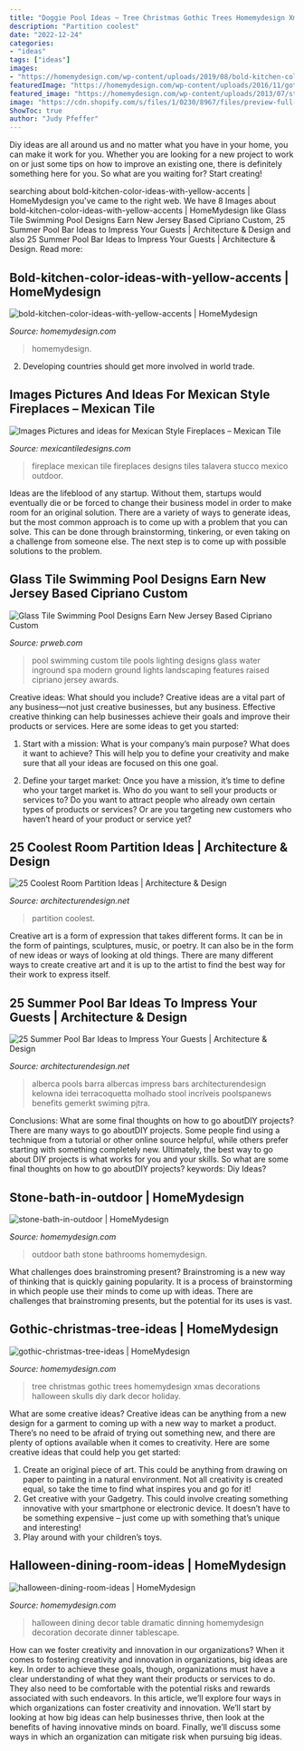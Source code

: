 ```yaml
---
title: "Doggie Pool Ideas ~ Tree Christmas Gothic Trees Homemydesign Xmas Decorations Halloween Skulls Diy Dark Decor Holiday"
description: "Partition coolest"
date: "2022-12-24"
categories:
- "ideas"
tags: ["ideas"]
images:
- "https://homemydesign.com/wp-content/uploads/2019/08/bold-kitchen-color-ideas-with-yellow-accents.jpg"
featuredImage: "https://homemydesign.com/wp-content/uploads/2016/11/gothic-christmas-tree-ideas.jpg"
featured_image: "https://homemydesign.com/wp-content/uploads/2013/07/stone-bath-in-outdoor.jpg"
image: "https://cdn.shopify.com/s/files/1/0230/8967/files/preview-full-fireplace_simpson_large.jpg?v=1507054106"
ShowToc: true
author: "Judy Pfeffer"
---
```



Diy ideas are all around us and no matter what you have in your home, you can make it work for you. Whether you are looking for a new project to work on or just some tips on how to improve an existing one, there is definitely something here for you. So what are you waiting for? Start creating!

	

		
searching about bold-kitchen-color-ideas-with-yellow-accents | HomeMydesign you've came to the right web. We have 8 Images about bold-kitchen-color-ideas-with-yellow-accents | HomeMydesign like Glass Tile Swimming Pool Designs Earn New Jersey Based Cipriano Custom, 25 Summer Pool Bar Ideas to Impress Your Guests | Architecture &amp; Design and also 25 Summer Pool Bar Ideas to Impress Your Guests | Architecture &amp; Design. Read more:
		
    
## Bold-kitchen-color-ideas-with-yellow-accents | HomeMydesign

<img loading=lazy src="https://homemydesign.com/wp-content/uploads/2019/08/bold-kitchen-color-ideas-with-yellow-accents.jpg" onerror="this.onerror=null;this.src='https://tse1.mm.bing.net/th?id=OIP.FnqC6iUjjCz3rchu-xiVdAHaLH&amp;pid=15.1';" alt="bold-kitchen-color-ideas-with-yellow-accents | HomeMydesign">

_Source: homemydesign.com_

>homemydesign. 

	

2. Developing countries should get more involved in world trade.

    
## Images Pictures And Ideas For Mexican Style Fireplaces – Mexican Tile

<img loading=lazy src="https://cdn.shopify.com/s/files/1/0230/8967/files/preview-full-fireplace_simpson_large.jpg?v=1507054106" onerror="this.onerror=null;this.src='https://tse2.mm.bing.net/th?id=OIP.sIt2HaoMU3a3SFprb16JdQAAAA&amp;pid=15.1';" alt="Images Pictures and ideas for Mexican Style Fireplaces – Mexican Tile">

_Source: mexicantiledesigns.com_

>fireplace mexican tile fireplaces designs tiles talavera stucco mexico outdoor. 

	

Ideas are the lifeblood of any startup. Without them, startups would eventually die or be forced to change their business model in order to make room for an original solution. There are a variety of ways to generate ideas, but the most common approach is to come up with a problem that you can solve. This can be done through brainstorming, tinkering, or even taking on a challenge from someone else. The next step is to come up with possible solutions to the problem.

    
## Glass Tile Swimming Pool Designs Earn New Jersey Based Cipriano Custom

<img loading=lazy src="http://ww1.prweb.com/prfiles/2010/11/15/278217/fiberopticwaterwalllighting.jpg" onerror="this.onerror=null;this.src='https://tse3.mm.bing.net/th?id=OIP.36UMbp9-1wP023LPgCS00AHaE8&amp;pid=15.1';" alt="Glass Tile Swimming Pool Designs Earn New Jersey Based Cipriano Custom">

_Source: prweb.com_

>pool swimming custom tile pools lighting designs glass water inground spa modern ground lights landscaping features raised cipriano jersey awards. 

	

Creative ideas: What should you include?
Creative ideas are a vital part of any business—not just creative businesses, but any business. Effective creative thinking can help businesses achieve their goals and improve their products or services. Here are some ideas to get you started:
1. Start with a mission: What is your company’s main purpose? What does it want to achieve? This will help you to define your creativity and make sure that all your ideas are focused on this one goal.

2. Define your target market: Once you have a mission, it’s time to define who your target market is. Who do you want to sell your products or services to? Do you want to attract people who already own certain types of products or services? Or are you targeting new customers who haven’t heard of your product or service yet?

    
## 25 Coolest Room Partition Ideas | Architecture &amp; Design

<img loading=lazy src="http://cdn.architecturendesign.net/wp-content/uploads/2014/08/753.jpg" onerror="this.onerror=null;this.src='https://tse1.mm.bing.net/th?id=OIP.vY66Fsip9dzeE_fMcrXXUQHaLK&amp;pid=15.1';" alt="25 Coolest Room Partition Ideas | Architecture &amp; Design">

_Source: architecturendesign.net_

>partition coolest. 

	

Creative art is a form of expression that takes different forms. It can be in the form of paintings, sculptures, music, or poetry. It can also be in the form of new ideas or ways of looking at old things. There are many different ways to create creative art and it is up to the artist to find the best way for their work to express itself.

    
## 25 Summer Pool Bar Ideas To Impress Your Guests | Architecture &amp; Design

<img loading=lazy src="https://cdn.architecturendesign.net/wp-content/uploads/2014/09/Summer-Pool-Bar-Ideas-24.jpg" onerror="this.onerror=null;this.src='https://tse4.mm.bing.net/th?id=OIP.DUKI0i_PCTIhfq9S3q6awwHaE8&amp;pid=15.1';" alt="25 Summer Pool Bar Ideas to Impress Your Guests | Architecture &amp; Design">

_Source: architecturendesign.net_

>alberca pools barra albercas impress bars architecturendesign kelowna idei terracoquetta molhado stool incríveis poolspanews benefits gemerkt swiming pjtra. 

	

Conclusions: What are some final thoughts on how to go aboutDIY projects?
There are many ways to go aboutDIY projects. Some people find using a technique from a tutorial or other online source helpful, while others prefer starting with something completely new. Ultimately, the best way to go about DIY projects is what works for you and your skills. So what are some final thoughts on how to go aboutDIY projects? keywords: Diy Ideas?

    
## Stone-bath-in-outdoor | HomeMydesign

<img loading=lazy src="https://homemydesign.com/wp-content/uploads/2013/07/stone-bath-in-outdoor.jpg" onerror="this.onerror=null;this.src='https://tse3.mm.bing.net/th?id=OIP.6wYIkai7hIEi0Ol8cHmZAwHaLJ&amp;pid=15.1';" alt="stone-bath-in-outdoor | HomeMydesign">

_Source: homemydesign.com_

>outdoor bath stone bathrooms homemydesign. 

	

What challenges does brainstroming present?
Brainstroming is a new way of thinking that is quickly gaining popularity. It is a process of brainstorming in which people use their minds to come up with ideas. There are challenges that brainstroming presents, but the potential for its uses is vast.

    
## Gothic-christmas-tree-ideas | HomeMydesign

<img loading=lazy src="https://homemydesign.com/wp-content/uploads/2016/11/gothic-christmas-tree-ideas.jpg" onerror="this.onerror=null;this.src='https://tse2.mm.bing.net/th?id=OIP.t6jCYJFBmGAwTDNQTHjl8AHaPg&amp;pid=15.1';" alt="gothic-christmas-tree-ideas | HomeMydesign">

_Source: homemydesign.com_

>tree christmas gothic trees homemydesign xmas decorations halloween skulls diy dark decor holiday. 

	

What are some creative ideas?
Creative ideas can be anything from a new design for a garment to coming up with a new way to market a product. There’s no need to be afraid of trying out something new, and there are plenty of options available when it comes to creativity. Here are some creative ideas that could help you get started: 
1. Create an original piece of art. This could be anything from drawing on paper to painting in a natural environment. Not all creativity is created equal, so take the time to find what inspires you and go for it! 
2. Get creative with your Gadgetry. This could involve creating something innovative with your smartphone or electronic device. It doesn’t have to be something expensive – just come up with something that’s unique and interesting! 
3. Play around with your children’s toys.

    
## Halloween-dining-room-ideas | HomeMydesign

<img loading=lazy src="https://homemydesign.com/wp-content/uploads/2014/09/halloween-dining-room-ideas.jpg" onerror="this.onerror=null;this.src='https://tse3.mm.bing.net/th?id=OIP.l0Y1nJPYK8sw92XpGkFMBQHaLH&amp;pid=15.1';" alt="halloween-dining-room-ideas | HomeMydesign">

_Source: homemydesign.com_

>halloween dining decor table dramatic dinning homemydesign decoration decorate dinner tablescape. 

	

How can we foster creativity and innovation in our organizations?
When it comes to fostering creativity and innovation in organizations, big ideas are key. In order to achieve these goals, though, organizations must have a clear understanding of what they want their products or services to do. They also need to be comfortable with the potential risks and rewards associated with such endeavors.
In this article, we’ll explore four ways in which organizations can foster creativity and innovation. We’ll start by looking at how big ideas can help businesses thrive, then look at the benefits of having innovative minds on board. Finally, we’ll discuss some ways in which an organization can mitigate risk when pursuing big ideas.

